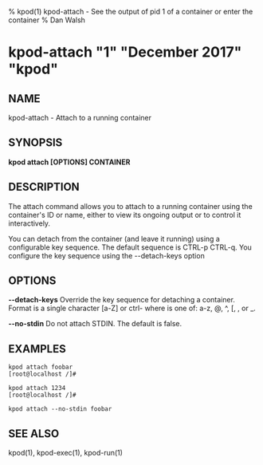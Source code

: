 % kpod(1) kpod-attach - See the output of pid 1 of a container or enter the container
% Dan Walsh
# kpod-attach "1" "December 2017" "kpod"

## NAME
kpod-attach - Attach to a running container

## SYNOPSIS
**kpod attach [OPTIONS] CONTAINER**

## DESCRIPTION
The attach command allows you to attach to a running container using the container's ID
or name, either to view its ongoing output or to control it interactively.

You can detach from the container (and leave it running) using a configurable key sequence. The default
sequence is CTRL-p CTRL-q. You configure the key sequence using the --detach-keys option

## OPTIONS
**--detach-keys**
Override the key sequence for detaching a container. Format is a single character [a-Z] or
ctrl-<value> where <value> is one of: a-z, @, ^, [, , or _.

**--no-stdin**
Do not attach STDIN. The default is false.

## EXAMPLES ##

```
kpod attach foobar
[root@localhost /]#
```
```
kpod attach 1234
[root@localhost /]#
```
```
kpod attach --no-stdin foobar
```
## SEE ALSO
kpod(1), kpod-exec(1), kpod-run(1)
